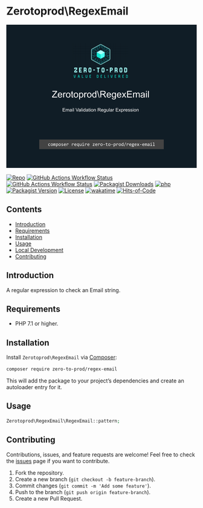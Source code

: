 # Zerotoprod\RegexEmail

![](art/logo.png)

[![Repo](https://img.shields.io/badge/github-gray?logo=github)](https://github.com/zero-to-prod/regex-email)
[![GitHub Actions Workflow Status](https://img.shields.io/github/actions/workflow/status/zero-to-prod/regex-email/test.yml?label=test)](https://github.com/zero-to-prod/regex-email/actions)
[![GitHub Actions Workflow Status](https://img.shields.io/github/actions/workflow/status/zero-to-prod/regex-email/backwards_compatibility.yml?label=backwards_compatibility)](https://github.com/zero-to-prod/regex-email/actions)
[![Packagist Downloads](https://img.shields.io/packagist/dt/zero-to-prod/regex-email?color=blue)](https://packagist.org/packages/zero-to-prod/regex-email/stats)
[![php](https://img.shields.io/packagist/php-v/zero-to-prod/regex-email.svg?color=purple)](https://packagist.org/packages/zero-to-prod/regex-email/stats)
[![Packagist Version](https://img.shields.io/packagist/v/zero-to-prod/regex-email?color=f28d1a)](https://packagist.org/packages/zero-to-prod/regex-email)
[![License](https://img.shields.io/packagist/l/zero-to-prod/regex-email?color=pink)](https://github.com/zero-to-prod/regex-email/blob/main/LICENSE.md)
[![wakatime](https://wakatime.com/badge/github/zero-to-prod/regex-email.svg)](https://wakatime.com/badge/github/zero-to-prod/regex-email)
[![Hits-of-Code](https://hitsofcode.com/github/zero-to-prod/regex-email?branch=main)](https://hitsofcode.com/github/zero-to-prod/regex-email/view?branch=main)

## Contents

- [Introduction](#introduction)
- [Requirements](#requirements)
- [Installation](#installation)
- [Usage](#usage)
- [Local Development](./LOCAL_DEVELOPMENT.md)
- [Contributing](#contributing)

## Introduction

A regular expression to check an Email string.

## Requirements

- PHP 7.1 or higher.

## Installation

Install `Zerotoprod\RegexEmail` via [Composer](https://getcomposer.org/):

```bash
composer require zero-to-prod/regex-email
```

This will add the package to your project’s dependencies and create an autoloader entry for it.

## Usage

```php
Zerotoprod\RegexEmail\RegexEmail::pattern;
```

## Contributing

Contributions, issues, and feature requests are welcome!
Feel free to check the [issues](https://github.com/zero-to-prod/regex-email/issues) page if you want to contribute.

1. Fork the repository.
2. Create a new branch (`git checkout -b feature-branch`).
3. Commit changes (`git commit -m 'Add some feature'`).
4. Push to the branch (`git push origin feature-branch`).
5. Create a new Pull Request.
